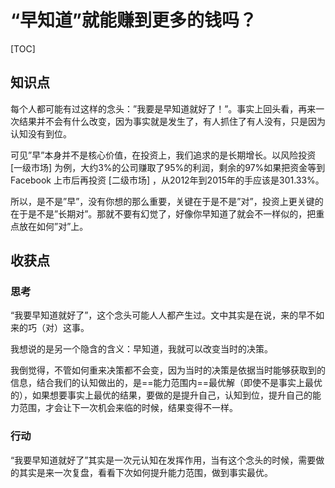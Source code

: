 # “早知道”就能赚到更多的钱吗？

[TOC]

## 知识点

每个人都可能有过这样的念头：”我要是早知道就好了！”。事实上回头看，再来一次结果并不会有什么改变，因为事实就是发生了，有人抓住了有人没有，只是因为认知没有到位。

可见”早”本身并不是核心价值，在投资上，我们追求的是长期增长。以风险投资 [一级市场] 为例，大约3%的公司赚取了95%的利润，剩余的97%如果把资金等到 Facebook 上市后再投资 [二级市场] ，从2012年到2015年的手应该是301.33%。

所以，是不是”早”，没有你想的那么重要，关键在于是不是”对”，投资上更关键的在于是不是”长期对”。那就不要有幻觉了，好像你早知道了就会不一样似的，把重点放在如何”对”上。



## 收获点

### 思考

“我要早知道就好了”，这个念头可能人人都产生过。文中其实是在说，来的早不如来的巧（对）这事。

我想说的是另一个隐含的含义：早知道，我就可以改变当时的决策。

我倒觉得，不管如何重来决策都不会变，因为当时的决策是依据当时能够获取到的信息，结合我们的认知做出的，是==能力范围内==最优解（即使不是事实上最优的），如果想要事实上最优的结果，要做的是提升自己，认知到位，提升自己的能力范围，才会让下一次机会来临的时候，结果变得不一样。

### 行动

“我要早知道就好了”其实是一次元认知在发挥作用，当有这个念头的时候，需要做的其实是来一次复盘，看看下次如何提升能力范围，做到事实最优。
